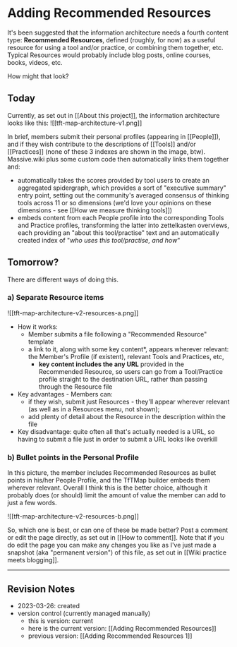 # Adding Recommended Resources

It's been suggested that the information architecture needs a fourth content type: **Recommended Resources**, defined (roughly, for now) as a useful resource for using a tool and/or practice, or combining them together, etc. Typical Resources would probably include blog posts, online courses, books, videos, etc.

How might that look?

## Today

Currently, as set out in [[About this project]], the information architecture looks like this:
![[tft-map-architecture-v1.png]]

In brief, members submit their personal profiles (appearing in [[People]]), and if they wish contribute to the descriptions of [[Tools]] and/or [[Practices]] (none of these 3 indexes are shown in the image, btw). Massive.wiki plus some custom code then automatically links them together and:

* automatically takes the scores provided by tool users to create an aggregated spidergraph, which provides a sort of "executive summary" entry point, setting out the community's averaged consensus of thinking tools across 11 or so dimensions (we'd love your opinions on these dimensions - see [[How we measure thinking tools]])
* embeds content from each People profile into the corresponding Tools and Practice profiles, transforming the latter into zettelkasten overviews, each providing an "about this tool/practise" text and an automatically created index of "*who uses this tool/practise, and how*"

## Tomorrow?

There are different ways of doing this.

### a) Separate Resource items

![[tft-map-architecture-v2-resources-a.png]]

* How it works:
	* Member submits a file following a "Recommended Resource" template
	* a link to it, along with some key content*, appears wherever relevant: the Member's Profile (if existent), relevant Tools and Practices, etc,
		* **key content includes the any URL** provided in the Recommended Resource, so users can go from a Tool/Practice profile straight to the destination URL, rather than passing through the Resource file
* Key advantages - Members can: 
	* if they wish, submit just Resources - they'll appear wherever relevant (as well as in a Resources menu, not shown); 
	* add plenty of detail about the Resource in the description within the file
* Key disadvantage: quite often all that's actually needed is a URL, so having to submit a file just in order to submit a URL looks like overkill 


### b) Bullet points in the Personal Profile

In this picture, the member includes Recommended Resources as bullet points in his/her People Profile, and the TfTMap builder embeds them wherever relevant. Overall I think this is the better choice, although it probably does (or should) limit the amount of value the member can add to just a few words.


![[tft-map-architecture-v2-resources-b.png]]


So, which one is best, or can one of these be made better? Post a comment or edit the page directly, as set out in [[How to comment]]. Note that if you do edit the page you can make any changes you like as I've just made a snapshot (aka "permanent version") of this file, as set out in [[Wiki practice meets blogging]].

---

## Revision Notes

* 2023-03-26: created
* version control (currently managed manually) 
	* this is version: current
	* here is the current version: [[Adding Recommended Resources]]
	* previous version:  [[Adding Recommended Resources 1]]

